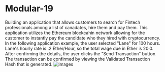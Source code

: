 # Modular-19

Building an application that allows customers to search for Fintech professionals among a list of canadates, hire them and pay them. This application utilizes the Ethereum blockcahin network allowing for the customer to instantly pay the candidate who they hired with cryptocurrency.
In the following application example, the user selected "Lane" for 100 hours. Lane's hourly rate is .2 Ether/Hour, so the total wage due in Ether is 20.0. After confirming the details, the user clicks the "Send Transaction" button. The transaction can be confirmed by viewing the Validated Transaction Hash that is generated.
![images]([https://github.com/SoukP1/Modular-18/blob/main/Blockchain/Mod-18.png](https://github.com/SoukP1/Modular-19/blob/main/Blockchain%20Wallets/Images/191.PNG))
